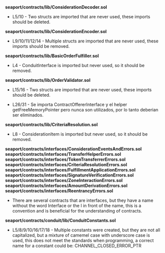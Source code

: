 **seaport/contracts/lib/ConsiderationDecoder.sol**
- L5/10 - Two structs are imported that are never used, these imports should be deleted.


**seaport/contracts/lib/ConsiderationEncoder.sol**
- L9/10/11/12/14 - Multiple structs are imported that are never used, these imports should be removed.


**seaport/contracts/lib/BasicOrderFulfiller.sol**
- L4 - ConduitInterface is imported but never used, so it should be removed.


**seaport/contracts/lib/OrderValidator.sol**
- L15/16 - Two structs are imported that are never used, these imports should be deleted.

- L26/31 - Se importa ContractOffererInterface y el helper getFreeMemoryPointer pero nunca son utilizados, por lo tanto deberian ser eliminados.


**seaport/contracts/lib/CriteriaResolution.sol**
- L8 - ConsiderationItem is imported but never used, so it should be removed.


**seaport/contracts/interfaces/ConsiderationEventsAndErrors.sol**
**seaport/contracts/interfaces/TransferHelperErrors.sol**
**seaport/contracts/interfaces/TokenTransferrerErrors.sol**
**seaport/contracts/interfaces/CriteriaResolutionErrors.sol**
**seaport/contracts/interfaces/FulfillmentApplicationErrors.sol**
**seaport/contracts/interfaces/SignatureVerificationErrors.sol**
**seaport/contracts/interfaces/ZoneInteractionErrors.sol**
**seaport/contracts/interfaces/AmountDerivationErrors.sol**
**seaport/contracts/interfaces/ReentrancyErrors.sol**
- There are several contracts that are interfaces, but they have a name without the word Interface or the I in front of the name, this is a convention and is beneficial for the understanding of contracts.


**seaport/contracts/conduit/lib/ConduitConstants.sol**
- L5/8/9/10/16/17/18 - Multiple constants were created, but they are not all capitalized, but a mixture of camemel case with underscore case is used, this
does not meet the standards when programming, a correct name for a constant could be: CHANNEL_CLOSED_ERROR_PTR

